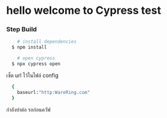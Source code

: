 # hello welcome to Cypress test

### Step Build 

``` bash
    # install dependencies
  $ npm install 

    # open cypress
  $ npx cypress open 

```  

เซ็ต url ไว้ในไฟล์ config  
``` bash
  {
    baseurl:"http:WareRing.com"
  }
``` 
กำลังทำต่อ รอก่อนควัฟ 

